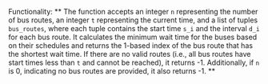 Functionality: ** The function accepts an integer `n` representing the number of bus routes, an integer `t` representing the current time, and a list of tuples `bus_routes`, where each tuple contains the start time `s_i` and the interval `d_i` for each bus route. It calculates the minimum wait time for the buses based on their schedules and returns the 1-based index of the bus route that has the shortest wait time. If there are no valid routes (i.e., all bus routes have start times less than `t` and cannot be reached), it returns -1. Additionally, if `n` is 0, indicating no bus routes are provided, it also returns -1. **